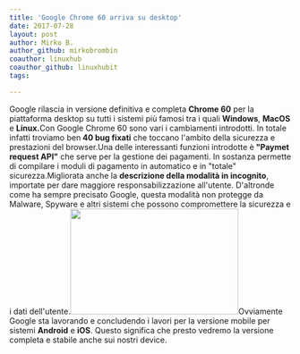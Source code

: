 ```yaml
---
title: 'Google Chrome 60 arriva su desktop'
date: 2017-07-28
layout: post
author: Mirko B.
author_github: mirkobrombin
coauthor: linuxhub
coauthor_github: linuxhubit
tags:

---
```

Google rilascia in versione definitiva e completa <strong>Chrome 60</strong> per la piattaforma desktop su tutti i sistemi più famosi tra i quali <strong>Windows</strong>, <strong>MacOS</strong> e <strong>Linux.</strong>Con Google Chrome 60 sono vari i cambiamenti introdotti. In totale infatti troviamo ben<strong> 40 bug fixati</strong> che toccano l'ambito della sicurezza e prestazioni del browser.Una delle interessanti funzioni introdotte è<strong> "Paymet request API"</strong> che serve per la gestione dei pagamenti. In sostanza permette di compilare i moduli di pagamento in automatico e in "totale" sicurezza.Migliorata anche la <strong>descrizione della modalità in incognito</strong>, importate per dare maggiore responsabilizzazione all'utente. D'altronde come ha sempre precisato Google, questa modalità non protegge da Malware, Spyware e altri sistemi che possono compromettere la sicurezza e i dati dell'utente.<img class="size-medium wp-image-1129 aligncenter size-full wp-image-68" src="https://linuxhub.it/wordpress/wp-content/uploads/2017/07/Chrome-60-300x189.jpg" alt="" width="300" height="189" />Ovviamente Google sta lavorando e concludendo i lavori per la versione mobile per sistemi <strong>Android</strong> e <strong>iOS</strong>. Questo significa che presto vedremo la versione completa e stabile anche sui nostri device.&nbsp;